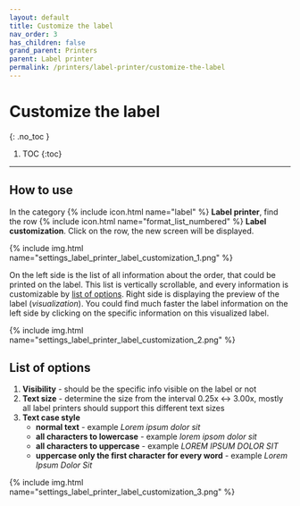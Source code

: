 ```yaml
---
layout: default
title: Customize the label
nav_order: 3
has_children: false
grand_parent: Printers
parent: Label printer
permalink: /printers/label-printer/customize-the-label
---
```


# Customize the label
{: .no_toc }

1. TOC
{:toc}

---

## How to use
In the category {% include icon.html name="label" %} **Label printer**, find the row {% include icon.html name="format_list_numbered" %} **Label customization**. Click on the row, the new screen will be displayed.

{% include img.html name="settings_label_printer_label_customization_1.png" %}

On the left side is the list of all information about the order, that could be printed on the label. This list is vertically scrollable, and every information is customizable by [list of options](#list-of-options). Right side is displaying the preview of the label (_visualization_). You could find much faster the label information on the left side by clicking on the specific information on this visualized label. 

{% include img.html name="settings_label_printer_label_customization_2.png" %}

## List of options
1. **Visibility** - should be the specific info visible on the label or not
1. **Text size** - determine the size from the interval 0.25x <-> 3.00x, mostly all label printers should support this different text sizes
1. **Text case style**
	- **normal text** - example _Lorem ipsum dolor sit_
	- **all characters to lowercase** - example _lorem ipsom dolor sit_
	- **all characters to uppercase** - example _LOREM IPSUM DOLOR SIT_
	- **uppercase only the first character for every word** - example _Lorem Ipsum Dolor Sit_


{% include img.html name="settings_label_printer_label_customization_3.png" %}